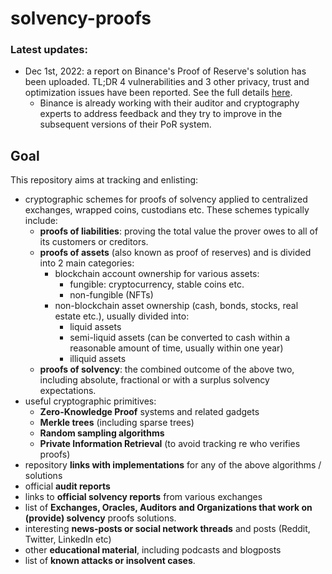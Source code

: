 # solvency-proofs

### Latest updates:
- Dec 1st, 2022: a report on Binance's Proof of Reserve's solution has been uploaded. TL;DR 4 vulnerabilities and 3 other privacy, trust and optimization issues have been reported. See the full details [here](/audits/audit_reports/Binance_PoR_by_MystenLabs_Nov_28_2022.pdf).
  - Binance is already working with their auditor and cryptography experts to address feedback and they try to improve in the subsequent versions of their PoR system.

## Goal
This repository aims at tracking and enlisting:
- cryptographic schemes for proofs of solvency applied to centralized exchanges, wrapped coins, custodians etc. These schemes typically include: 
  - **proofs of liabilities**: proving the total value the prover owes to all of its customers or creditors.
  - **proofs of assets** (also known as proof of reserves) and is divided into 2 main categories:
      - blockchain account ownership for various assets:
        - fungible: cryptocurrency, stable coins etc.
        - non-fungible (NFTs)
      - non-blockchain asset ownership (cash, bonds, stocks, real estate etc.), usually divided into:
        - liquid assets
        - semi-liquid assets (can be converted to cash within a reasonable amount of time, usually within one year)
        - illiquid assets
  - **proofs of solvency**: the combined outcome of the above two, including absolute, fractional or with a surplus solvency expectations. 
- useful cryptographic primitives:
  - **Zero-Knowledge Proof** systems and related gadgets
  - **Merkle trees** (including sparse trees)
  - **Random sampling algorithms**
  - **Private Information Retrieval** (to avoid tracking re who verifies proofs)
- repository **links with implementations** for any of the above algorithms / solutions
- official **audit reports**
- links to **official solvency reports** from various exchanges 
- list of **Exchanges, Oracles, Auditors and Organizations that work on (provide) solvency** proofs solutions.
- interesting **news-posts or social network threads** and posts (Reddit, Twitter, LinkedIn etc)
- other **educational material**, including podcasts and blogposts
- list of **known attacks or insolvent cases**.
